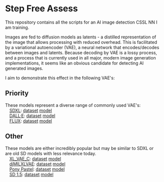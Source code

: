 # Step Free Assess
This repository contains all the scripts for an AI image detection CSSL NN I am training.

Images are fed to diffusion models as latents - a distilled representation of the image that allows processing with reduced overhead. This is facilitated by a variational autoencoder (VAE), a neural network that encodes/decodes between images and latents. Because decoding by VAE is a lossy process, and a process that is currently used in all major, modern image generation implementations, it seems like an obvious candidate for detecting AI generated images.

I aim to demonstrate this effect in the following VAE's:

## Priority
These models represent a diverse range of commonly used VAE's:<br />
&emsp;[SDXL](https://huggingface.co/stabilityai/sdxl-vae): [dataset](https://huggingface.co/datasets/joshuajewell/VAEDecodedImages-SDXL) [model]()<br />
&emsp;[DALL·E](https://github.com/openai/dall-e): [dataset]() [model]()<br />
&emsp;[FLUX](https://huggingface.co/StableDiffusionVN/Flux/tree/main/Vae): [dataset]() [model]()


## Other
These models are either incredibly popular but may be similar to SDXL or are old SD models with less relevance today.<br />
&emsp;[XL_VAE_C](https://civitai.com/models/152040?modelVersionId=1023774): [dataset]() [model]()<br />
&emsp;[djMILXLVAE](https://civitai.com/models/1257377?modelVersionId=1472075): [dataset]() [model]()<br />
&emsp;[Pony Pastel](https://civitai.com/models/660613/pony-enhanced-vae-pastels): [dataset]() [model]()<br />
&emsp;[SD 1.5](https://huggingface.co/stable-diffusion-v1-5/stable-diffusion-v1-5/tree/main/vae): [dataset]() [model]()
